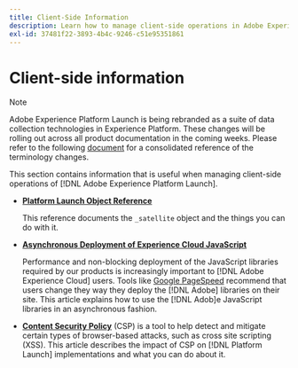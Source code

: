 ```yaml
---
title: Client-Side Information
description: Learn how to manage client-side operations in Adobe Experience Platform Launch.
exl-id: 37481f22-3893-4b4c-9246-c51e95351861
---
```

# Client-side information

>[!NOTE]
>
>Adobe Experience Platform Launch is being rebranded as a suite of data collection technologies in Experience Platform. These changes will be rolling out across all product documentation in the coming weeks. Please refer to the following [document](../../launch-name-updates) for a consolidated reference of the terminology changes.

This section contains information that is useful when managing client-side operations of [!DNL Adobe Experience Platform Launch].

* [**Platform Launch Object Reference**](launch-object-reference.md)

  This reference documents the `_satellite` object and the things you can do with it.

* [**Asynchronous Deployment of Experience Cloud JavaScript**](asynchronous-deployment.md)

  Performance and non-blocking deployment of the JavaScript libraries required by our products is increasingly important to [!DNL Adobe Experience Cloud] users. Tools like [Google PageSpeed](https://developers.google.com/speed/pagespeed/insights/) recommend that users change they way they deploy the [!DNL Adobe] libraries on their site. This article explains how to use the [!DNL Adob]e JavaScript libraries in an asynchronous fashion.

* [**Content Security Policy**](content-security-policy-csp.md) (CSP) is a tool to help detect and mitigate certain types of browser-based attacks, such as cross site scripting (XSS).  This article describes the impact of CSP on [!DNL Platform Launch] implementations and what you can do about it.
